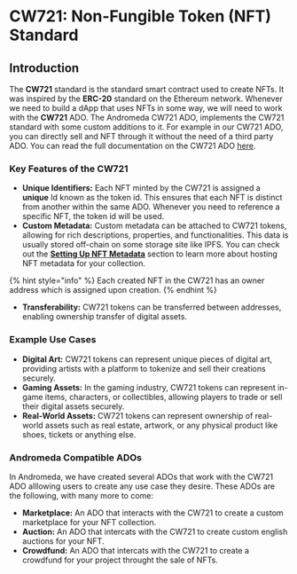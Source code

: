 # CW721: Non-Fungible Token (NFT) Standard

## Introduction

The **CW721** standard is the standard smart contract used to create NFTs. It was inspired by the **ERC-20** standard on the Ethereum network. Whenever we need to build a dApp that uses NFTs in some way, we will need to work with the **CW721** ADO. The Andromeda CW721 ADO, implements the CW721 standard with some custom additions to it. For example in our CW721 ADO, you can directly sell and NFT through it without the need of a third party ADO. You can read the full documentation on the CW721 ADO [here](https://docs.andromedaprotocol.io/andromeda/andromeda-digital-objects/cw721).

### Key Features of the CW721

* **Unique Identifiers:** Each NFT minted by the CW721 is assigned a **unique** Id known as the token id. This ensures that each NFT is distinct from another within the same ADO. Whenever you need to reference a specific NFT, the token id will be used.
* **Custom Metadata:** Custom metadata can be attached to CW721 tokens, allowing for rich descriptions, properties, and functionalities. This data is usually stored off-chain on some storage site like IPFS. You can check out the [**Setting Up NFT Metadata**](../../guides-and-examples/ado-builder/building-your-first-nft-collection/setting-up-nft-metadata.md) section to learn more about hosting NFT metadata for your collection.

{% hint style="info" %}
Each created NFT in the CW721 has an owner address which is assigned upon creation.
{% endhint %}

* **Transferability:** CW721 tokens can be transferred between addresses, enabling ownership transfer of digital assets.&#x20;

### Example Use Cases

* **Digital Art:** CW721 tokens can represent unique pieces of digital art, providing artists with a platform to tokenize and sell their creations securely.
* **Gaming Assets:** In the gaming industry, CW721 tokens can represent in-game items, characters, or collectibles, allowing players to trade or sell their digital assets securely.
* **Real-World Assets:** CW721 tokens can represent ownership of real-world assets such as real estate, artwork, or any physical product like shoes, tickets or anything else.

### Andromeda Compatible ADOs&#x20;

In Andromeda, we have created several ADOs that work with the CW721 ADO alllowing users to create any use case they desire. These ADOs are the following, with many more to come:

* **Marketplace:** An ADO that interacts with the CW721 to create a custom marketplace for your NFT collection.
* **Auction:** An ADO that intercats with the CW721 to create custom english auctions for your NFT.
* **Crowdfund:** An ADO that intercats with the CW721 to create a crowdfund for your project throught the sale of NFTs.
